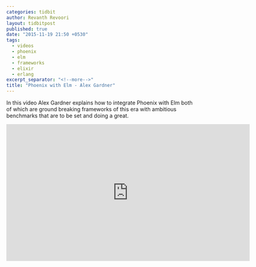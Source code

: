 ```yaml
---
categories: tidbit
author: Revanth Revoori
layout: tidbitpost
published: true
date: "2015-11-19 21:50 +0530"
tags: 
  - videos
  - phoenix
  - elm
  - frameworks
  - elixir
  - erlang
excerpt_separator: "<!--more-->"
title: "Phoenix with Elm - Alex Gardner"
---
```


In this video Alex Gardner explains how to integrate Phoenix with Elm both of which are ground breaking frameworks of this era with ambitious benchmarks that are to be set and doing a great.

<div class="video">
<iframe width="640" height="360" src="https://www.youtube.com/embed/MgFDZx1LmOE" frameborder="0" allowfullscreen></iframe>
</div>
<!--more-->
